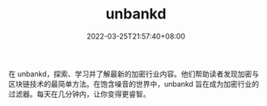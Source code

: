 ﻿---
weight: 
title: "unbankd"
description: "在 unbankd，探索、学习并了解最新的加密行业内容"
date: 2022-03-25T21:57:40+08:00
lastmod: 2022-03-25T16:45:40+08:00
draft: false
authors: ["Metabd"]
featuredImage: "unbankd.jpg"
link: ""
tags: ["元宇宙资讯","unbankd"]
categories: ["navigation"]
navigation: ["元宇宙资讯"]
lightgallery: true
toc: true
pinned: false
recommend: false
recommend1: false
---
在 unbankd，探索、学习并了解最新的加密行业内容。他们帮助读者发现加密与区块链技术的最简单方法。在饱含噪音的世界中，unbankd 旨在成为加密行业的过滤器。每天在几分钟内，让你变得更睿智。
